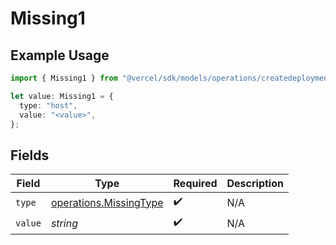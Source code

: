 # Missing1

## Example Usage

```typescript
import { Missing1 } from "@vercel/sdk/models/operations/createdeployment.js";

let value: Missing1 = {
  type: "host",
  value: "<value>",
};
```

## Fields

| Field                                                            | Type                                                             | Required                                                         | Description                                                      |
| ---------------------------------------------------------------- | ---------------------------------------------------------------- | ---------------------------------------------------------------- | ---------------------------------------------------------------- |
| `type`                                                           | [operations.MissingType](../../models/operations/missingtype.md) | :heavy_check_mark:                                               | N/A                                                              |
| `value`                                                          | *string*                                                         | :heavy_check_mark:                                               | N/A                                                              |